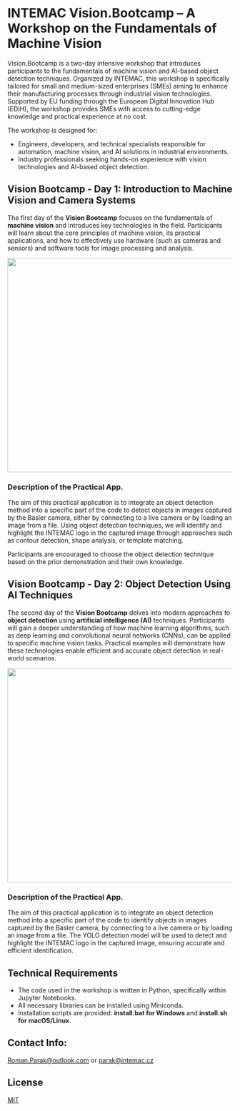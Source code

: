 # INTEMAC Vision.Bootcamp – A Workshop on the Fundamentals of Machine Vision

Vision.Bootcamp is a two-day intensive workshop that introduces participants to the fundamentals of machine vision and AI-based object detection techniques. Organized by INTEMAC, this workshop is specifically tailored for small and medium-sized enterprises (SMEs) aiming to enhance their manufacturing processes through industrial vision technologies. Supported by EU funding through the European Digital Innovation Hub (EDIH), the workshop provides SMEs with access to cutting-edge knowledge and practical experience at no cost.

The workshop is designed for:

- Engineers, developers, and technical specialists responsible for automation, machine vision, and AI solutions in industrial environments.
- Industry professionals seeking hands-on experience with vision technologies and AI-based object detection.

## Vision Bootcamp - Day 1: Introduction to Machine Vision and Camera Systems

The first day of the **Vision Bootcamp** focuses on the fundamentals of **machine vision** and introduces key technologies in the field. Participants will learn about the core principles of machine vision, its practical applications, and how to effectively use hardware (such as cameras and sensors) and software tools for image processing and analysis.

<p align="center">
  <img src="https://github.com/rparak/INTEMAC_Vision_Bootcamp//blob/main/images/Image_Rule_Based.png?raw=true" width="600" height="480">
</p>

### Description of the Practical App.

The aim of this practical application is to integrate an object detection method into a specific part of the code to detect objects in images captured by the Basler camera, either by connecting to a live camera or by loading an image from a file. Using object detection techniques, we will identify and highlight the INTEMAC logo in the captured image through approaches such as contour detection, shape analysis, or template matching.

Participants are encouraged to choose the object detection technique based on the prior demonstration and their own knowledge.

## Vision Bootcamp - Day 2: Object Detection Using AI Techniques

The second day of the **Vision Bootcamp** delves into modern approaches to **object detection** using **artificial intelligence (AI)** techniques. Participants will gain a deeper understanding of how machine learning algorithms, such as deep learning and convolutional neural networks (CNNs), can be applied to specific machine vision tasks. Practical examples will demonstrate how these technologies enable efficient and accurate object detection in real-world scenarios.

<p align="center">
  <img src="https://github.com/rparak/INTEMAC_Vision_Bootcamp//blob/main/images/Image_AI.png?raw=true" width="600" height="480">
</p>

### Description of the Practical App.

The aim of this practical application is to integrate an object detection method into a specific part of the code to identify objects in images captured by the Basler camera, by connecting to a live camera or by loading an image from a file. The YOLO detection model will be used to detect and highlight the INTEMAC logo in the captured image, ensuring accurate and efficient identification.

## Technical Requirements

- The code used in the workshop is written in Python, specifically within Jupyter Notebooks.
- All necessary libraries can be installed using Miniconda.
- Installation scripts are provided: **install.bat for Windows** and **install.sh for macOS/Linux**.

## Contact Info:
Roman.Parak@outlook.com or parak@intemac.cz

## License
[MIT](https://choosealicense.com/licenses/mit/)
